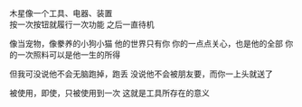 木星像一个工具、电器、装置  
按一次按钮就履行一次功能
之后一直待机

像当宠物，像豢养的小狗小猫
他的世界只有你
你的一点点关心，也是他的全部
你的一次照料可以是他一生的所得

但我可没说他不会无脑跑掉，跑丢
没说他不会被朋友要，而你一上头就送了

被使用，即使，只被使用到一次
这就是工具所存在的意义
